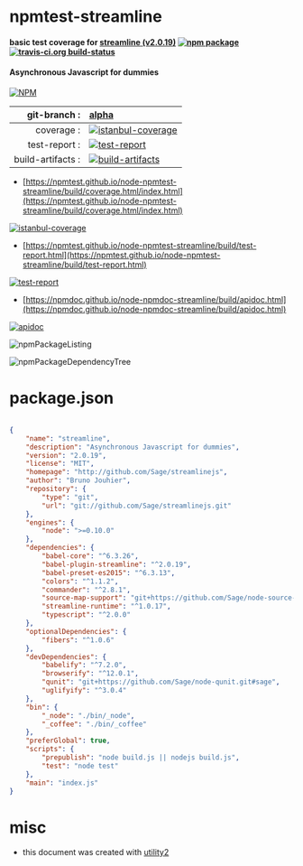 # npmtest-streamline

#### basic test coverage for  [streamline (v2.0.19)](http://github.com/Sage/streamlinejs)  [![npm package](https://img.shields.io/npm/v/npmtest-streamline.svg?style=flat-square)](https://www.npmjs.org/package/npmtest-streamline) [![travis-ci.org build-status](https://api.travis-ci.org/npmtest/node-npmtest-streamline.svg)](https://travis-ci.org/npmtest/node-npmtest-streamline)

#### Asynchronous Javascript for dummies

[![NPM](https://nodei.co/npm/streamline.png?downloads=true&downloadRank=true&stars=true)](https://www.npmjs.com/package/streamline)

| git-branch : | [alpha](https://github.com/npmtest/node-npmtest-streamline/tree/alpha)|
|--:|:--|
| coverage : | [![istanbul-coverage](https://npmtest.github.io/node-npmtest-streamline/build/coverage.badge.svg)](https://npmtest.github.io/node-npmtest-streamline/build/coverage.html/index.html)|
| test-report : | [![test-report](https://npmtest.github.io/node-npmtest-streamline/build/test-report.badge.svg)](https://npmtest.github.io/node-npmtest-streamline/build/test-report.html)|
| build-artifacts : | [![build-artifacts](https://npmtest.github.io/node-npmtest-streamline/glyphicons_144_folder_open.png)](https://github.com/npmtest/node-npmtest-streamline/tree/gh-pages/build)|

- [https://npmtest.github.io/node-npmtest-streamline/build/coverage.html/index.html](https://npmtest.github.io/node-npmtest-streamline/build/coverage.html/index.html)

[![istanbul-coverage](https://npmtest.github.io/node-npmtest-streamline/build/screenCapture.buildCi.browser.%252Ftmp%252Fbuild%252Fcoverage.lib.html.png)](https://npmtest.github.io/node-npmtest-streamline/build/coverage.html/index.html)

- [https://npmtest.github.io/node-npmtest-streamline/build/test-report.html](https://npmtest.github.io/node-npmtest-streamline/build/test-report.html)

[![test-report](https://npmtest.github.io/node-npmtest-streamline/build/screenCapture.buildCi.browser.%252Ftmp%252Fbuild%252Ftest-report.html.png)](https://npmtest.github.io/node-npmtest-streamline/build/test-report.html)

- [https://npmdoc.github.io/node-npmdoc-streamline/build/apidoc.html](https://npmdoc.github.io/node-npmdoc-streamline/build/apidoc.html)

[![apidoc](https://npmdoc.github.io/node-npmdoc-streamline/build/screenCapture.buildCi.browser.%252Ftmp%252Fbuild%252Fapidoc.html.png)](https://npmdoc.github.io/node-npmdoc-streamline/build/apidoc.html)

![npmPackageListing](https://npmtest.github.io/node-npmtest-streamline/build/screenCapture.npmPackageListing.svg)

![npmPackageDependencyTree](https://npmtest.github.io/node-npmtest-streamline/build/screenCapture.npmPackageDependencyTree.svg)



# package.json

```json

{
    "name": "streamline",
    "description": "Asynchronous Javascript for dummies",
    "version": "2.0.19",
    "license": "MIT",
    "homepage": "http://github.com/Sage/streamlinejs",
    "author": "Bruno Jouhier",
    "repository": {
        "type": "git",
        "url": "git://github.com/Sage/streamlinejs.git"
    },
    "engines": {
        "node": ">=0.10.0"
    },
    "dependencies": {
        "babel-core": "^6.3.26",
        "babel-plugin-streamline": "^2.0.19",
        "babel-preset-es2015": "^6.3.13",
        "colors": "^1.1.2",
        "commander": "^2.8.1",
        "source-map-support": "git+https://github.com/Sage/node-source-map-support#catch-missing-sourcemap-element",
        "streamline-runtime": "^1.0.17",
        "typescript": "^2.0.0"
    },
    "optionalDependencies": {
        "fibers": "^1.0.6"
    },
    "devDependencies": {
        "babelify": "^7.2.0",
        "browserify": "^12.0.1",
        "qunit": "git+https://github.com/Sage/node-qunit.git#sage",
        "uglifyify": "^3.0.4"
    },
    "bin": {
        "_node": "./bin/_node",
        "_coffee": "./bin/_coffee"
    },
    "preferGlobal": true,
    "scripts": {
        "prepublish": "node build.js || nodejs build.js",
        "test": "node test"
    },
    "main": "index.js"
}
```



# misc
- this document was created with [utility2](https://github.com/kaizhu256/node-utility2)
